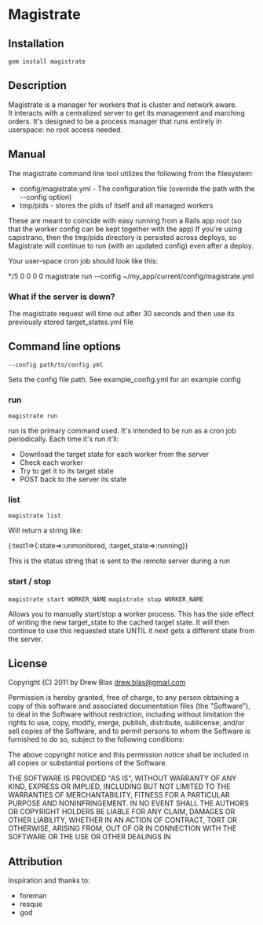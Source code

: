 # Magistrate

## Installation

    gem install magistrate

## Description

Magistrate is a manager for workers that is cluster and network aware.  
It interacts with a centralized server to get its management and marching orders.
It's designed to be a process manager that runs entirely in userspace: no root access needed.

## Manual

The magistrate command line tool utilizes the following from the filesystem:

* config/magistrate.yml - The configuration file (override the path with the --config option)
* tmp/pids - stores the pids of itself and all managed workers

These are meant to coincide with easy running from a Rails app root (so that the worker config can be kept together with the app)
If you're using capistrano, then the tmp/pids directory is persisted across deploys, so Magistrate will continue to run
(with an updated config) even after a deploy.

Your user-space cron job should look like this:

*/5 0 0 0 0 magistrate run --config ~/my_app/current/config/magistrate.yml

### What if the server is down?

The magistrate request will time out after 30 seconds and then use its previously stored target_states.yml file

## Command line options

    --config path/to/config.yml
    
Sets the config file path.  See example_config.yml for an example config

### run

`magistrate run`

run is the primary command used.  It's intended to be run as a cron job periodically.  Each time it's run it'll:

* Download the target state for each worker from the server
* Check each worker
* Try to get it to its target state
* POST back to the server its state

### list

`magistrate list`

Will return a string like: 

{:test1=>{:state=>:unmonitored, :target_state=>:running}}

This is the status string that is sent to the remote server during a run

### start / stop

`magistrate start WORKER_NAME`
`magistrate stop WORKER_NAME`

Allows you to manually start/stop a worker process.  This has the side effect of writing the new target_state to the cached target state.  It will
then continue to use this requested state UNTIL it next gets a different state from the server.

## License

Copyright (C) 2011 by Drew Blas <drew.blas@gmail.com>
  
Permission is hereby granted, free of charge, to any person obtaining a copy
of this software and associated documentation files (the "Software"), to deal
in the Software without restriction, including without limitation the rights
to use, copy, modify, merge, publish, distribute, sublicense, and/or sell
copies of the Software, and to permit persons to whom the Software is
furnished to do so, subject to the following conditions:

The above copyright notice and this permission notice shall be included in
all copies or substantial portions of the Software.

THE SOFTWARE IS PROVIDED "AS IS", WITHOUT WARRANTY OF ANY KIND, EXPRESS OR
IMPLIED, INCLUDING BUT NOT LIMITED TO THE WARRANTIES OF MERCHANTABILITY,
FITNESS FOR A PARTICULAR PURPOSE AND NONINFRINGEMENT. IN NO EVENT SHALL THE
AUTHORS OR COPYRIGHT HOLDERS BE LIABLE FOR ANY CLAIM, DAMAGES OR OTHER
LIABILITY, WHETHER IN AN ACTION OF CONTRACT, TORT OR OTHERWISE, ARISING FROM,
OUT OF OR IN CONNECTION WITH THE SOFTWARE OR THE USE OR OTHER DEALINGS IN

## Attribution

Inspiration and thanks to:

* foreman
* resque
* god